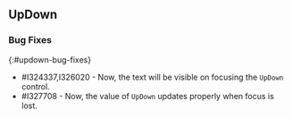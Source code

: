 ## UpDown

### Bug Fixes
{:#updown-bug-fixes}

* \#I324337,I326020 - Now, the text will be visible on focusing the `UpDown` control.
* \#I327708 - Now, the value of `UpDown` updates properly when focus is lost.
